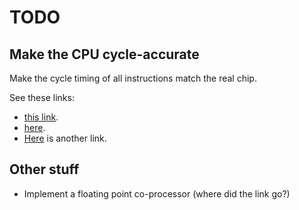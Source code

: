 # TODO

## Make the CPU cycle-accurate
Make the cycle timing of all instructions match the real chip.

See these links:
* [this link](http://6502.org/tutorials/65c02opcodes.html).
* [here](https://floooh.github.io/2019/12/13/cycle-stepped-6502.html).
* [Here](http://atarihq.com/danb/files/64doc.txt) is another link.

## Other stuff
* Implement a floating point co-processor (where did the link go?)
